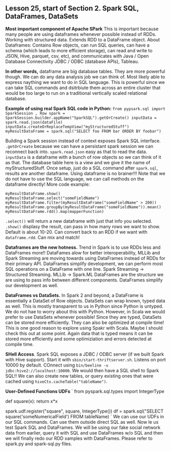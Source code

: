 ## Lesson 25, start of Section 2. Spark SQL, DataFrames, DataSets

**Most important component of Apache SPark** This is important because many people are using dataframes whenever possible instead of RDDs.
Working with structured data. Extends RDD to a DataFrame object. About Dataframes:
Contains Row objects, can run SQL queries, can have a schema (which leads to more efficient storage), can read and write to JSON, Hive, parquet, csv, etc), and communicates with Java / Open Database Connectivity JDBC / ODBC (database APIs), Tableau.

**In other words,** dataframe are big database tables. They are more powerful though. We can do any data analysis job we can think of. Most likely able to express naything we want to do in SQL language. This is powerful since we can take SQL commands and dsitrbiute them across an entire cluster that would be too large to run on a traditional vertically scaled relational database.

**Example of using real Spark SQL code in Python:**
``
from pypsark.sql import SparkSession , Row
spark = SparkSession.builder.appName("SparkSQL").getOrCreate()
inputData = spark.read.json(dataFile)
inputData.createOrReplaceTempView("myStructuredStuff")
myResultDataFrame = spark.sql("SELECT foo FROM bar ORDER BY foobar")
``

Building a Spark session instead of context exposes Spark SQL interface. `.getOrCreate` because we can have a persistant spark session we can reconnect back into. `spark.read.json` easy as that to read the data. `inputData` is a dataframe with a bunch of row objects so we can think of it as that. The database table here is a view and we give it the name of myStructuredStuff. Once setup, just do a SQL command after `spark.sql`, results are another dataframe. Using dataframe is no brainer!!!
Note that we do not have to use the SQL language, we can call methods on the dataframe directly! More code example:
```
myResultDataFrame.show()
myResultDataFrame.select("someFieldName")
myResultDataFrame.filter(myResultDataFrame("someFieldName" > 200))
myResultDataFrame.groupBy(myResultDataFrame("someFieldName")).mean()
myResultDataFrame.rdd().map(mapperFunction)
```
`.select()` will return a new dataframe with just that info you selected. `.show()` displasy the result, can pass in how many rows we want to show. Default is about 10-20. Can convert back to an RDD if we want with `dataframe.rdd`. Can mix and match!

**Dataframes are the new hotness.** Trend in Spark is to use RDDs less and DataFrames more!! DataFames alow for better interoperability, MLLib and Spark Streaming are moving towards using DataFrames instead of RDDs for their primary API. DataFrames simplify development, we can perform most SQL operations on a DataFrame with one line.
Spark Streaming -> Structured Streaming.
MLLib -> Spark.ML
DataFrames are the structure we are using to pass info between different components. DataFrames simplify our development as well.

**DataFrames vs DataSets.** In Spark 2 and beyond, a DataFrame is essentially a DataSet of Row objects. DataSets can wrap known, typed data as well. This is mostly transparent to us in Python since Python is untyped. We do not hae to worry about this with Python. However, in Scala we would prefer to use DataSets whenever possible! Since they are typed, DataSets can be stored more efficiently. They can also be optimized at compile time!
This is one good reason to explore using Spakr with Scala. Maybe I should check this out at some point. Again data that is typed means it can be stored more efficiently and some optimiziation and errors detected at compile time.

**SHell Access**. Spark SQL exposes a JDBC / ODBC server (if we built Spark with Hive support). Start it with `sbin/start-thriftserver.sh`. Listens on port 10000 by default. COnnect using `bin/beeline -u jdbc:hive2://localhost:10000`. We would then have a SQL shell to Spark SQL!! We can also create new tables, or query existing ones that were cached using `hiveCtx.cacheTable("tableName")`.

**User-Defined Functions UDFs**
`
from pyspark.sql.types import IntegerType

def square(x):
    return x*x

spark.udf.register("square", square, IntegerType())
df = spark.sql("SELECT square('someNumericalField') FROM tableName)
`
We can use our UDFs in our SQL commands. Can use them outside direct SQL as well.
Now le us test Spark SQL and DataFrames. We will be using our fake social network data from earlier, query it with SQL and use DataFrames w/o SQL and then we will finally redo our RDD xamples with DataFrames. Please refer to spark.py and spark-sql.py files.